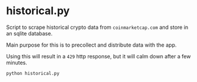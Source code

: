 # historical.py

Script to scrape historical crypto data from `coinmarketcap.com` and store in an sqlite database.

Main purpose for this is to precollect and distribute data with the app.

Using this will result in a `429` http response, but it will calm down after a few minutes. 

```shell
python historical.py
```